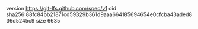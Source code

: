 version https://git-lfs.github.com/spec/v1
oid sha256:88fc84bb21871cd59329b361d9aaa664185694654e0cfcba43aded836d5245c9
size 6635
